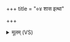 +++
title = "०४ शास इत्था"

+++
<details><summary>मूलम् (VS)</summary>

शा॒स इ॒त्था म॒हाँ अ॑स्यमित्रसा॒हो अ॑स्तृ॒तः।  
न यस्य॑ ह॒न्यते॒ सखा॒ न जी॒यते॑ क॒दा च॒न ॥
</details>